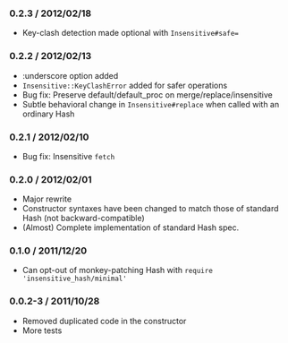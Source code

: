 ### 0.2.3 / 2012/02/18
* Key-clash detection made optional with `Insensitive#safe=`

### 0.2.2 / 2012/02/13
* :underscore option added
* `Insensitive::KeyClashError` added for safer operations
* Bug fix: Preserve default/default_proc on merge/replace/insensitive
* Subtle behavioral change in `Insensitive#replace` when called with an ordinary Hash

### 0.2.1 / 2012/02/10
* Bug fix: Insensitive `fetch`

### 0.2.0 / 2012/02/01
* Major rewrite
 * Constructor syntaxes have been changed to match those of standard Hash (not backward-compatible)
 * (Almost) Complete implementation of standard Hash spec.

### 0.1.0 / 2011/12/20
* Can opt-out of monkey-patching Hash with `require 'insensitive_hash/minimal'`

### 0.0.2-3 / 2011/10/28
* Removed duplicated code in the constructor
* More tests
